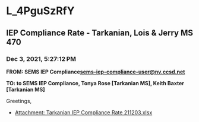 # L_4PguSzRfY
## IEP Compliance Rate - Tarkanian, Lois & Jerry MS 470
### Dec 3, 2021, 5:27:12 PM
**FROM: SEMS IEP Compliance<sems-iep-compliance-user@nv.ccsd.net>**

**TO: to SEMS IEP Compliance, Tonya Rose [Tarkanian MS], Keith Baxter [Tarkanian MS]**


Greetings,  





* [Attachment: Tarkanian IEP Compliance Rate 211203.xlsx](L_4PguSzRfY-attachment-1.xlsx)
